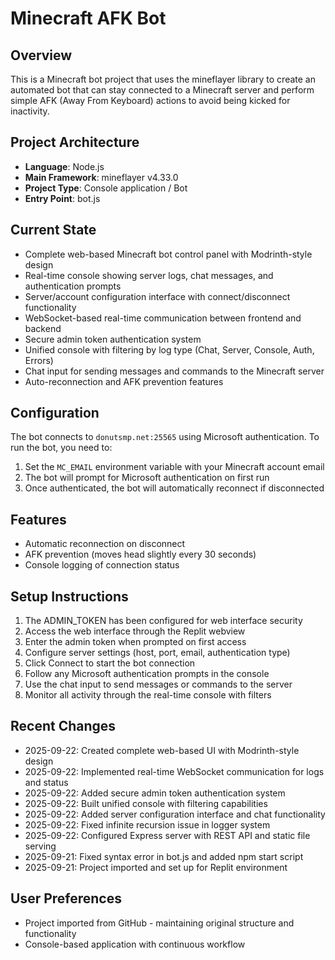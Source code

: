 # Minecraft AFK Bot

## Overview
This is a Minecraft bot project that uses the mineflayer library to create an automated bot that can stay connected to a Minecraft server and perform simple AFK (Away From Keyboard) actions to avoid being kicked for inactivity.

## Project Architecture
- **Language**: Node.js
- **Main Framework**: mineflayer v4.33.0
- **Project Type**: Console application / Bot
- **Entry Point**: bot.js

## Current State
- Complete web-based Minecraft bot control panel with Modrinth-style design
- Real-time console showing server logs, chat messages, and authentication prompts
- Server/account configuration interface with connect/disconnect functionality
- WebSocket-based real-time communication between frontend and backend
- Secure admin token authentication system
- Unified console with filtering by log type (Chat, Server, Console, Auth, Errors)
- Chat input for sending messages and commands to the Minecraft server
- Auto-reconnection and AFK prevention features

## Configuration
The bot connects to `donutsmp.net:25565` using Microsoft authentication. To run the bot, you need to:

1. Set the `MC_EMAIL` environment variable with your Minecraft account email
2. The bot will prompt for Microsoft authentication on first run
3. Once authenticated, the bot will automatically reconnect if disconnected

## Features
- Automatic reconnection on disconnect
- AFK prevention (moves head slightly every 30 seconds)
- Console logging of connection status

## Setup Instructions
1. The ADMIN_TOKEN has been configured for web interface security
2. Access the web interface through the Replit webview
3. Enter the admin token when prompted on first access
4. Configure server settings (host, port, email, authentication type)
5. Click Connect to start the bot connection
6. Follow any Microsoft authentication prompts in the console
7. Use the chat input to send messages or commands to the server
8. Monitor all activity through the real-time console with filters

## Recent Changes
- 2025-09-22: Created complete web-based UI with Modrinth-style design
- 2025-09-22: Implemented real-time WebSocket communication for logs and status
- 2025-09-22: Added secure admin token authentication system
- 2025-09-22: Built unified console with filtering capabilities
- 2025-09-22: Added server configuration interface and chat functionality
- 2025-09-22: Fixed infinite recursion issue in logger system
- 2025-09-22: Configured Express server with REST API and static file serving
- 2025-09-21: Fixed syntax error in bot.js and added npm start script
- 2025-09-21: Project imported and set up for Replit environment

## User Preferences
- Project imported from GitHub - maintaining original structure and functionality
- Console-based application with continuous workflow
